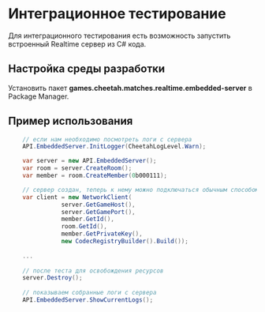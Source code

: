 # Интеграционное тестирование

Для интеграционного тестирования есть возможность запустить встроенный Realtime сервер из C# кода.

## Настройка среды разработки

Установить пакет **games.cheetah.matches.realtime.embedded-server** в Package Manager.

## Пример использования

```csharp
    // если нам необходимо посмотреть логи с сервера
    API.EmbeddedServer.InitLogger(CheetahLogLevel.Warn);

    var server = new API.EmbeddedServer();
    var room = server.CreateRoom();
    var member = room.CreateMember(0b000111);

    // сервер создан, теперь к нему можно подключаться обычным способом
    var client = new NetworkClient(
               server.GetGameHost(),
               server.GetGamePort(),
               member.GetId(),
               room.GetId(),
               member.GetPrivateKey(),
               new CodecRegistryBuilder().Build());
               
    ...
    
    // после теста для освобождения ресурсов
    server.Destroy();    
    
    // показываем собранные логи с сервера
    API.EmbeddedServer.ShowCurrentLogs();
```

